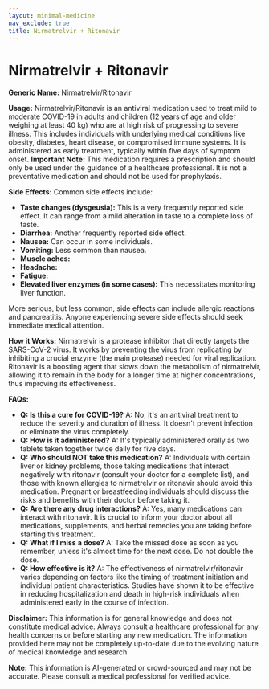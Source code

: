 ```yaml
---
layout: minimal-medicine
nav_exclude: true
title: Nirmatrelvir + Ritonavir
---
```


# Nirmatrelvir + Ritonavir

**Generic Name:** Nirmatrelvir/Ritonavir

**Usage:**  Nirmatrelvir/Ritonavir is an antiviral medication used to treat mild to moderate COVID-19 in adults and children (12 years of age and older weighing at least 40 kg) who are at high risk of progressing to severe illness.  This includes individuals with underlying medical conditions like obesity, diabetes, heart disease, or compromised immune systems. It is administered as early treatment, typically within five days of symptom onset.  **Important Note:** This medication requires a prescription and should only be used under the guidance of a healthcare professional.  It is not a preventative medication and should not be used for prophylaxis.

**Side Effects:** Common side effects include:

* **Taste changes (dysgeusia):**  This is a very frequently reported side effect.  It can range from a mild alteration in taste to a complete loss of taste.
* **Diarrhea:**  Another frequently reported side effect.
* **Nausea:**  Can occur in some individuals.
* **Vomiting:** Less common than nausea.
* **Muscle aches:**
* **Headache:**
* **Fatigue:**
* **Elevated liver enzymes (in some cases):** This necessitates monitoring liver function.

More serious, but less common, side effects can include allergic reactions and pancreatitis.  Anyone experiencing severe side effects should seek immediate medical attention.

**How it Works:** Nirmatrelvir is a protease inhibitor that directly targets the SARS-CoV-2 virus.  It works by preventing the virus from replicating by inhibiting a crucial enzyme (the main protease) needed for viral replication. Ritonavir is a boosting agent that slows down the metabolism of nirmatrelvir, allowing it to remain in the body for a longer time at higher concentrations, thus improving its effectiveness.

**FAQs:**

* **Q: Is this a cure for COVID-19?** A: No, it's an antiviral treatment to reduce the severity and duration of illness. It doesn't prevent infection or eliminate the virus completely.
* **Q: How is it administered?** A: It's typically administered orally as two tablets taken together twice daily for five days.
* **Q: Who should NOT take this medication?** A:  Individuals with certain liver or kidney problems, those taking medications that interact negatively with ritonavir (consult your doctor for a complete list), and those with known allergies to nirmatrelvir or ritonavir should avoid this medication. Pregnant or breastfeeding individuals should discuss the risks and benefits with their doctor before taking it.
* **Q: Are there any drug interactions?** A: Yes, many medications can interact with ritonavir.  It is crucial to inform your doctor about all medications, supplements, and herbal remedies you are taking before starting this treatment.
* **Q: What if I miss a dose?** A: Take the missed dose as soon as you remember, unless it's almost time for the next dose.  Do not double the dose.
* **Q: How effective is it?** A: The effectiveness of nirmatrelvir/ritonavir varies depending on factors like the timing of treatment initiation and individual patient characteristics.  Studies have shown it to be effective in reducing hospitalization and death in high-risk individuals when administered early in the course of infection.


**Disclaimer:** This information is for general knowledge and does not constitute medical advice.  Always consult a healthcare professional for any health concerns or before starting any new medication.  The information provided here may not be completely up-to-date due to the evolving nature of medical knowledge and research.


**Note:** This information is AI-generated or crowd-sourced and may not be accurate. Please consult a medical professional for verified advice.